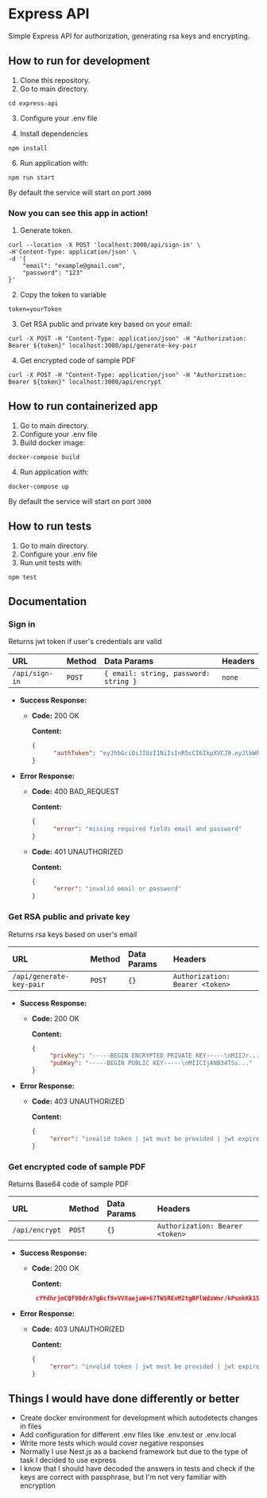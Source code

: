 
# Express API

Simple Express API for authorization, generating rsa keys and encrypting.

## How to run for development

1.  Clone this repository.
2. Go to main directory.
```
cd express-api
```
3. Configure your .env file

5. Install dependencies
```
npm install
```

6. Run application with:
 ```
npm run start
 ```
By default the service will start on port  `3000`

### Now you can see this app in action!

1. Generate token.
```
curl --location -X POST 'localhost:3000/api/sign-in' \
-H'Content-Type: application/json' \
-d '{
    "email": "example@gmail.com",
    "password": "123"
}'
```
2. Copy the token to variable
```
token=yourToken
```
3. Get RSA public and private key based on your email:
```
curl -X POST -H "Content-Type: application/json" -H "Authorization: Bearer ${token}" localhost:3000/api/generate-key-pair
```
4. Get encrypted code of sample PDF
```
curl -X POST -H "Content-Type: application/json" -H "Authorization: Bearer ${token}" localhost:3000/api/encrypt
```
## How to run containerized app

1. Go to main directory.
2. Configure your .env file
3.  Build docker image:
```
docker-compose build
```

4. Run application with:
 ```
docker-compose up
 ```
By default the service will start on port  `3000`


## How to run tests

1. Go to main directory.
2.  Configure your .env file
3. Run unit tests with:
```
npm test
```

## Documentation
### Sign in
Returns jwt token if user's credentials are valid

| URL | Method | Data Params | Headers
| :--- | :--- | :--- | :--- | 
| `/api/sign-in` | `POST` | `{ email: string, password: string }` | `none`

-   **Success Response:**

    -   **Code:**  200 OK

        **Content:**

          ```json
        {
                "authToken": "eyJhbGciOiJIUzI1NiIsInR5cCI6IkpXVCJ9.eyJlbWFpbCI6ImV4YW1wbGVAZ21haWwuY29tIiwiaWF0IjoxNjE2MzYwNjIwLCJleHAiOjE2MTYzNjA5MjB9.dNtdjJrbFt2fFi_okRay5_K-vMJccZNRN_vea_uyK68" 
        }
        ```
-   **Error Response:**

    -   **Code:**  400 BAD_REQUEST

        **Content:**
        ```json
        {
              "error": "missing required fields email and password"
        }
         ```

    -   **Code:**  401 UNAUTHORIZED

        **Content:**
        ```json
        {
              "error": "invalid email or password"
        }
        ```
    
### Get RSA public and private key
Returns rsa keys based on user's email

| URL | Method | Data Params | Headers
| :--- | :--- | :--- | :--- | 
| `/api/generate-key-pair` | `POST` | `{}` | `Authorization: Bearer <token>`

-   **Success Response:**

    -   **Code:**  200 OK

        **Content:**

         ```json
        {
              "privKey": "-----BEGIN ENCRYPTED PRIVATE KEY-----\nMIIJr...",
              "pubKey": "-----BEGIN PUBLIC KEY-----\nMIICIjANB34TSs..."
        }
        ```
-   **Error Response:**
    -   **Code:**  403 UNAUTHORIZED
    
        **Content:**  
         ```json
        {
              "error": "invalid token | jwt must be provided | jwt expired | ...", 
        }
        ```

### Get encrypted code of sample PDF
Returns Base64 code of sample PDF

| URL | Method | Data Params | Headers
| :--- | :--- | :--- | :--- | 
| `/api/encrypt` | `POST` | `{}` | `Authorization: Bearer <token>`

-   **Success Response:**

    -   **Code:**  200 OK

        **Content:**

         ```json
          cYYdhrjmCQf90drA7g6cf9vVV8aejaW+67TWSREvM2tgRPlWdzWnr/kPsmkKk15iEnTQB99oREqX1xw1lx/SpQ==
        ```
-   **Error Response:**
    -   **Code:**  403 UNAUTHORIZED

        **Content:**
         ```json
        {
              "error": "invalid token | jwt must be provided | jwt expired | ...", 
        }
        ```
## Things I would have done differently or better
- Create docker environment for development which autodetects changes in files
-  Add configuration for different .env files like .env.test or .env.local
- Write more tests which would cover negative responses
- Normally I use Nest.js as a backend framework but due to the type of task I decided to use express
- I know that I should have decoded the answers in tests and check if the keys are correct with passphrase, but I'm not very familiar with encryption